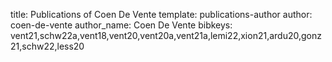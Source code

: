 title: Publications of Coen De Vente
template: publications-author
author: coen-de-vente
author_name: Coen De Vente
bibkeys: vent21,schw22a,vent18,vent20,vent20a,vent21a,lemi22,xion21,ardu20,gonz21,schw22,less20